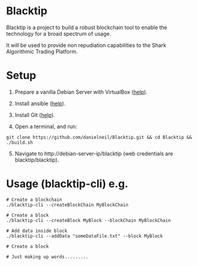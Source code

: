 # Blacktip

Blacktip is a project to build a robust blockchain tool to enable the technology for a broad spectrum of usage.

It will be used to provide non repudiation capabilities to the Shark Algorithmic Trading Platform. 


# Setup

1. Prepare a vanilla Debian Server with VirtualBox ([help](https://linuxhint.com/install_debian10_virtualbox/)).

2. Install ansible ([help](https://linuxhint.com/install_ansible_debian10/)).

3. Install Git ([help](https://linuxhint.com/install_git_debian_10/)).

4. Open a terminal, and run:
```
git clone https://github.com/danielneil/Blacktip.git && cd Blacktip && ./build.sh
```

5. Navigate to http://debian-server-ip/blacktip (web credentials are blacktip/blacktip).

# Usage (blacktip-cli) e.g.

```
# Create a blockchain
./blacktip-cli --createBlockChain MyBlockChain 

# Create a block
./blacktip-cli --createBlock MyBlock --blockChain MyBlockChain

# Add data inside block 
./blacktip-cli --addData "someDataFile.txt" --block MyBlock 

# Create a block

# Just making up words.........
```
